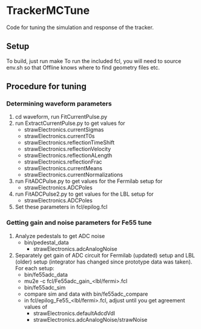 # TrackerMCTune
Code for tuning the simulation and response of the tracker.

## Setup
To build, just run make
To run the included fcl, you will need to source env.sh so that Offline knows where to find geometry files etc.

## Procedure for tuning

### Determining waveform parameters

1. cd waveform, run FitCurrentPulse.py
2. run ExtractCurrentPulse.py to get values for
   - strawElectronics.currentSigmas
   - strawElectronics.currentT0s
   - strawElectronics.reflectionTimeShift
   - strawElectronics.reflectionVelocity
   - strawElectronics.reflectionALength
   - strawElectronics.reflectionFrac
   - strawElectronics.currentMeans
   - strawElectronics.currentNormalizations
3. run FitADCPulse.py to get values for the Fermilab setup for
   - strawElectronics.ADCPoles
4. run FitADCPulse2.py to get values for the LBL setup for
   - strawElectronics.ADCPoles
5. Set these parameters in fcl/epilog.fcl

### Getting gain and noise parameters for Fe55 tune

1. Analyze pedestals to get ADC noise
   - bin/pedestal_data
     * strawElectronics.adcAnalogNoise
2. Separately get gain of ADC circuit for Fermilab (updated) setup and LBL (older) setup (integrator has changed since prototype data was taken). For each setup:
   - bin/fe55adc_data
   - mu2e -c fcl/Fe55adc_gain_<lbl/fermi>.fcl
   - bin/fe55adc_sim
   - compare sim and data with bin/fe55adc_compare
   - in fcl/epilog_Fe55_<lbl/fermi>.fcl, adjust until you get agreement values of
     * strawElectronics.defaultAdcdVdI
     * strawElectronics.adcAnalogNoise/strawNoise
